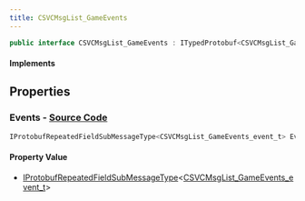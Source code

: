 ```yaml
---
title: CSVCMsgList_GameEvents
---
```


```csharp
public interface CSVCMsgList_GameEvents : ITypedProtobuf<CSVCMsgList_GameEvents>, INativeHandle
```

#### Implements

## Properties

### **Events** - [Source Code](https://github.com/swiftly-solution/swiftlys2/blob/main/managed/src/SwiftlyS2.Generated/Protobufs/Interfaces/CSVCMsgList_GameEvents.cs#L13)

```csharp
IProtobufRepeatedFieldSubMessageType<CSVCMsgList_GameEvents_event_t> Events { get; }
```

#### Property Value

- [IProtobufRepeatedFieldSubMessageType](/docs/api/shared/netmessages/iprotobufrepeatedfieldsubmessagetype-1)<[CSVCMsgList_GameEvents_event_t](/docs/api/shared/protobufdefinitions/csvcmsglist_gameevents_event_t)>

